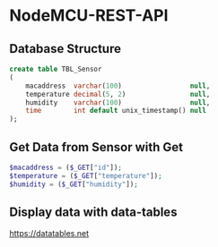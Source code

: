 # NodeMCU-REST-API

## Database Structure
```sql
create table TBL_Sensor
(
    macaddress  varchar(100)                 null,
    temperature decimal(5, 2)                null,
    humidity    varchar(100)                 null,
    time        int default unix_timestamp() null
);
```

## Get Data from Sensor with Get
```php
$macaddress = ($_GET["id"]);
$temperature = ($_GET["temperature"]);
$humidity = ($_GET["humidity"]);
```

## Display data with data-tables
https://datatables.net
